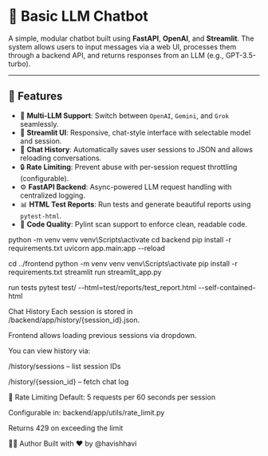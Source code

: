 # 🤖 Basic LLM Chatbot

A simple, modular chatbot built using **FastAPI**, **OpenAI**, and **Streamlit**. The system allows users to input messages via a web UI, processes them through a backend API, and returns responses from an LLM (e.g., GPT-3.5-turbo).

---

## 🚀 Features

- 🔄 **Multi-LLM Support**: Switch between `OpenAI`, `Gemini`, and `Grok` seamlessly.
- 💬 **Streamlit UI**: Responsive, chat-style interface with selectable model and session.
- 🧠 **Chat History**: Automatically saves user sessions to JSON and allows reloading conversations.
- 🔒 **Rate Limiting**: Prevent abuse with per-session request throttling (configurable).
- ⚙️ **FastAPI Backend**: Async-powered LLM request handling with centralized logging.
- 📊 **HTML Test Reports**: Run tests and generate beautiful reports using `pytest-html`.
- 🧹 **Code Quality**: Pylint scan support to enforce clean, readable code.

python -m venv venv
venv\Scripts\activate
cd backend
pip install -r requirements.txt
uvicorn app.main:app --reload

cd ../frontend
python -m venv venv
venv\Scripts\activate
pip install -r requirements.txt
streamlit run streamlit_app.py

run tests
pytest test/ --html=test/reports/test_report.html --self-contained-html




Chat History
Each session is stored in /backend/app/history/{session_id}.json.

Frontend allows loading previous sessions via dropdown.

You can view history via:

/history/sessions – list session IDs

/history/{session_id} – fetch chat log

🧃 Rate Limiting
Default: 5 requests per 60 seconds per session

Configurable in: backend/app/utils/rate_limit.py

Returns 429 on exceeding the limit

👨‍💻 Author
Built with ❤️ by @havishhavi